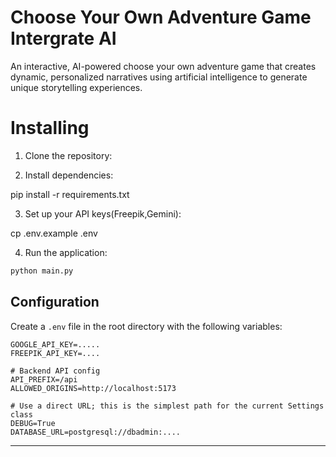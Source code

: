 # Choose Your Own Adventure Game Intergrate AI

An interactive, AI-powered choose your own adventure game that creates dynamic, personalized narratives using artificial intelligence to generate unique storytelling experiences.

# Installing

1. Clone the repository:

2. Install dependencies:

pip install -r requirements.txt

3. Set up your API keys(Freepik,Gemini):

cp .env.example .env

4. Run the application:
```bash
python main.py
```

## Configuration

Create a `.env` file in the root directory with the following variables:

```env
GOOGLE_API_KEY=.....
FREEPIK_API_KEY=....

# Backend API config
API_PREFIX=/api
ALLOWED_ORIGINS=http://localhost:5173

# Use a direct URL; this is the simplest path for the current Settings class
DEBUG=True
DATABASE_URL=postgresql://dbadmin:....
```

---

